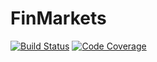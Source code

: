 # FinMarkets

[![Build Status](https://travis-ci.org/imanuelcostigan/FinMarkets.jl.png)](https://travis-ci.org/imanuelcostigan/FinMarkets.jl)
[![Code Coverage](https://coveralls.io/repos/imanuelcostigan/FinMarkets.jl/badge.png)](https://coveralls.io/r/imanuelcostigan/FinMarkets.jl)
